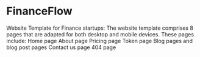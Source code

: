 # FinanceFlow
Website Template for Finance startups: The website template comprises 8 pages that are adapted for both desktop and mobile devices. These pages include:  Home page About page Pricing page Token page Blog pages and blog post pages Contact us page 404 page
